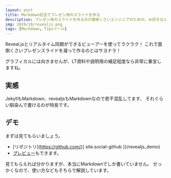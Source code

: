 ```yaml
---
layout: post
title: Markdown記法でプレゼン用のスライドを作る
description: プレゼン用のスライドを作るのが面倒くさいエンジニアのための、お好きなエディタを使ってマークダウン記法で書ける方法をご紹介！Windows,Mac,Linuxでも使えるVSCodeを推奨！
img: 2019/10/revealjs.png
tags: [Markdown, Tipsツール]
---
```

Reveal.jsとリアルタイム同期ができるビューアーを使ってラクラク！
これで面倒くさいプレゼンスライドを凝って作るのとはサヨナラ！

グラフィカルには向きませんが、LT資料や説明用の補足程度なら非常に重宝しますね。

## 実感

JekyllもMarkdown、revealjsもMarkdownなので若干混乱してます、
それぐらい馴染んで書けるのが特長です。

## デモ
まずは見てもらいましょう。

* [リポジトリ](https://github.com/{{ site.social-github }}/revealjs_demo)
* [プレビュー]({{site.url}}revealjs_demo)もできます。

見てもらえれば分かりますが、本当にMarkdownでしか書いていません。
せっかくなので、使い方などもそちらで解説しています。
